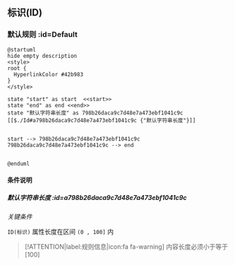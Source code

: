 ## 标识(ID) <!-- {docsify-ignore-all} -->

   

### 默认规则 :id=Default

```plantuml
@startuml
hide empty description
<style>
root {
  HyperlinkColor #42b983
}
</style>

state "start" as start  <<start>>
state "end" as end <<end>>
state "默认字符串长度" as 798b26daca9c7d48e7a473ebf1041c9c [[$./Id#a798b26daca9c7d48e7a473ebf1041c9c {"默认字符串长度"}]]


start --> 798b26daca9c7d48e7a473ebf1041c9c 
798b26daca9c7d48e7a473ebf1041c9c --> end 


@enduml
```

#### 条件说明

##### 默认字符串长度 :id=a798b26daca9c7d48e7a473ebf1041c9c


*关键条件*


`ID(标识)` 属性长度在区间 `(0 , 100]` 内

> [!ATTENTION|label:规则信息|icon:fa fa-warning]
> 内容长度必须小于等于[100]







